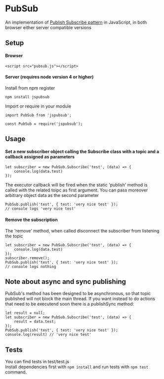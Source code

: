 # PubSub
An implementation of [Publish Subscribe pattern](https://en.wikipedia.org/wiki/Publish%E2%80%93subscribe_pattern) in JavaScript, in both browser either server compatible versions

## Setup
#### Browser
```
<script src="pubsub.js"></script>
```
#### Server (requires node version 4 or higher)
Install from npm register
```
npm install jspubsub
```
Import or require in your module
```
import PubSub from 'jspubsub';
```
```
const PubSub = require('jspubsub');
```
## Usage
#### Set a new subscriber object calling the Subscribe class with a topic and a callback assigned as parameters
```
let subscriber = new PubSub.Subscribe('test', (data) => {
	console.log(data.test)
});
```
The executor callback will be fired when the static 'publish' method is called with the related toipc as first argument.
You can pass moreover arbitrary object data as the second parameter
```
PubSub.publish('test', { test: 'very nice test' });
// console logs 'very nice test'
```
#### Remove the subscription
The 'remove' method, when called disconnect the subscriber from listening the topic
```
let subscriber = new PubSub.Subscribe('test', (data) => {
	console.log(data.test)
});
subscriber.remove();
PubSub.publish('test', { test: 'very nice test' });
// console logs nothing
```
## Note about async and sync publishing
PubSub's method has been designed to be asynchronous, so that topic published will not block the main thread. If you want instead
to do actions that need to be executend soon there is a publishSync method:
```
let result = null;
let subscriber = new PubSub.Subscribe('test', (data) => {
	result = data.test;
});
PubSub.publish('test', { test: 'very nice test' });
console.log(result) // 'very nice test'
```
## Tests
You can find tests in test/test.js <br>
Install dependencies first with ```npm install``` and run tests with ```npm test``` command.
